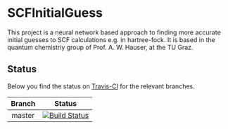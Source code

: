 # SCFInitialGuess
This project is a neural network based approach to finding more accurate initial guesses to SCF calculations e.g. in hartree-fock.
It is based in the quantum chemistriy group of Prof. A. W. Hauser, at the TU Graz.

Status
------

Below you find the status on [Travis-CI](https://travis-ci.org/jcartus/SCFInitialGuess) for the relevant branches.

| Branch   |      Status   | 
|:--------:|:-------------:|
| master   | [![Build Status](https://travis-ci.org/jcartus/SCFInitialGuess.svg?branch=master)](https://travis-ci.org/jcartus/NeuralNetworks) |
